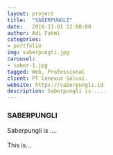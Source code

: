 ```yaml
---
layout: project
title:  "SABERPUNGLI"
date:   2016-11-01 12:00:00
author: Adi Fahmi
categories:
- portfolio
img: saberpungli.jpg
carousel:
- saber-1.jpg
tagged: Web, Professional
client: PT Conexus Solusi.
website: https://saberpungli.id
description: Saberpungli is ....
---
```

<h3>SABERPUNGLI</h3>
Saberpungli is ....
<br><br>
This is...
